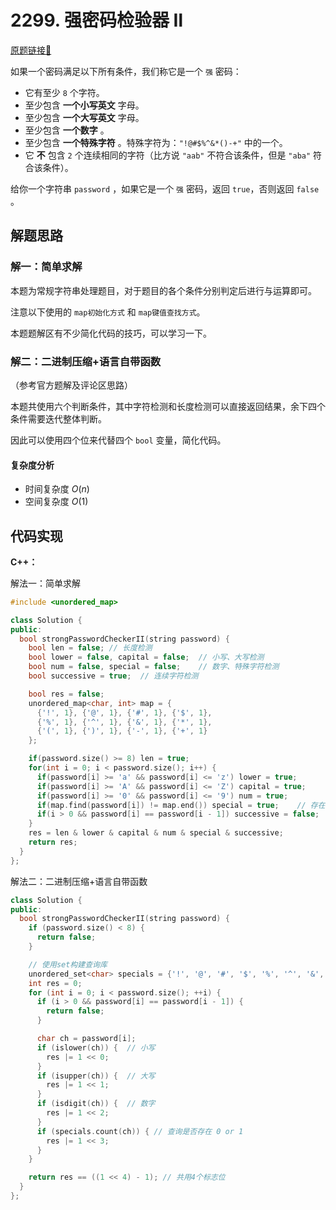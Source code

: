 # 2299. 强密码检验器 Ⅱ
[原题链接🔗](https://leetcode.cn/problems/strong-password-checker-ii/)

如果一个密码满足以下所有条件，我们称它是一个 `强` 密码：

 - 它有至少 `8` 个字符。
 - 至少包含 **一个小写英文** 字母。
 - 至少包含 **一个大写英文** 字母。
 - 至少包含 **一个数字** 。
 - 至少包含 **一个特殊字符** 。特殊字符为：`"!@#$%^&*()-+"` 中的一个。
 - 它 **不** 包含 `2` 个连续相同的字符（比方说 `"aab"` 不符合该条件，但是 `"aba"` 符合该条件）。

给你一个字符串 `password` ，如果它是一个 `强` 密码，返回 `true`，否则返回 `false` 。

## 解题思路
### 解一：简单求解

本题为常规字符串处理题目，对于题目的各个条件分别判定后进行与运算即可。

注意以下使用的 `map初始化方式` 和 `map键值查找方式`。

本题题解区有不少简化代码的技巧，可以学习一下。

### 解二：二进制压缩+语言自带函数

（参考官方题解及评论区思路）

本题共使用六个判断条件，其中字符检测和长度检测可以直接返回结果，余下四个条件需要迭代整体判断。

因此可以使用四个位来代替四个 `bool` 变量，简化代码。

#### 复杂度分析
 - 时间复杂度 $O(n)$
 - 空间复杂度 $O(1)$


## 代码实现
**C++：**

解法一：简单求解
```C++
#include <unordered_map>

class Solution {
public:
  bool strongPasswordCheckerII(string password) {
    bool len = false; // 长度检测
    bool lower = false, capital = false;  // 小写、大写检测
    bool num = false, special = false;    // 数字、特殊字符检测
    bool successive = true;  // 连续字符检测

    bool res = false;
    unordered_map<char, int> map = {
      {'!', 1}, {'@', 1}, {'#', 1}, {'$', 1},
      {'%', 1}, {'^', 1}, {'&', 1}, {'*', 1},
      {'(', 1}, {')', 1}, {'-', 1}, {'+', 1}
    };

    if(password.size() >= 8) len = true;
    for(int i = 0; i < password.size(); i++) {
      if(password[i] >= 'a' && password[i] <= 'z') lower = true;
      if(password[i] >= 'A' && password[i] <= 'Z') capital = true;
      if(password[i] >= '0' && password[i] <= '9') num = true;
      if(map.find(password[i]) != map.end()) special = true;    // 存在特殊字符
      if(i > 0 && password[i] == password[i - 1]) successive = false;
    }
    res = len & lower & capital & num & special & successive;
    return res;
  }
};
```

解法二：二进制压缩+语言自带函数
```C++
class Solution {
public:
  bool strongPasswordCheckerII(string password) {
    if (password.size() < 8) {
      return false;
    }

    // 使用set构建查询库
    unordered_set<char> specials = {'!', '@', '#', '$', '%', '^', '&', '*', '(', ')', '-', '+'};
    int res = 0;
    for (int i = 0; i < password.size(); ++i) {
      if (i > 0 && password[i] == password[i - 1]) {
        return false;
      }

      char ch = password[i];
      if (islower(ch)) {  // 小写
        res |= 1 << 0;
      }
      if (isupper(ch)) {  // 大写
        res |= 1 << 1;
      }
      if (isdigit(ch)) {  // 数字
        res |= 1 << 2;
      }
      if (specials.count(ch)) { // 查询是否存在 0 or 1
        res |= 1 << 3;
      }
    }

    return res == ((1 << 4) - 1); // 共用4个标志位
  }
};
```
